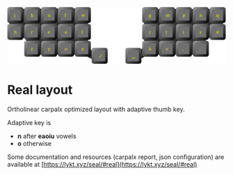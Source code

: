 ![Real layout](layout.svg)

# Real layout

Ortholinear carpalx optimized layout with adaptive thumb key.

Adaptive key is
 * **n** after **eaoiu** vowels
 * **o** otherwise

Some documentation and resources (carpalx report, json configuration) are available at [https://lykt.xyz/seal/#real](https://lykt.xyz/seal/#real)

